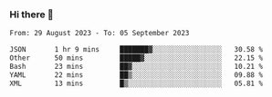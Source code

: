 ### Hi there 👋

<!--
**palaashatri/palaashatri** is a ✨ _special_ ✨ repository because its `README.md` (this file) appears on your GitHub profile.

Here are some ideas to get you started:

- 🔭 I’m currently working on ...
- 🌱 I’m currently learning ...
- 👯 I’m looking to collaborate on ...
- 🤔 I’m looking for help with ...
- 💬 Ask me about ...
- 📫 How to reach me: ...
- 😄 Pronouns: ...
- ⚡ Fun fact: ...
-->

<!--START_SECTION:waka-->

```txt
From: 29 August 2023 - To: 05 September 2023

JSON       1 hr 9 mins     ███████▓░░░░░░░░░░░░░░░░░   30.58 %
Other      50 mins         █████▓░░░░░░░░░░░░░░░░░░░   22.15 %
Bash       23 mins         ██▓░░░░░░░░░░░░░░░░░░░░░░   10.21 %
YAML       22 mins         ██▒░░░░░░░░░░░░░░░░░░░░░░   09.88 %
XML        13 mins         █▒░░░░░░░░░░░░░░░░░░░░░░░   05.81 %
```

<!--END_SECTION:waka-->
